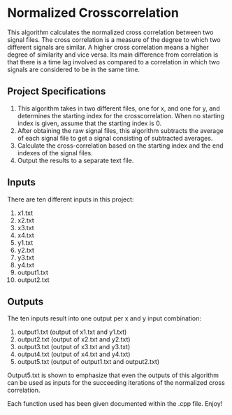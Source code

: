 # Normalized Crosscorrelation

This algorithm calculates the normalized cross correlation between two signal files. The cross correlation is a measure of the degree to which two different signals are similar. A higher cross correlation means a higher degree of similarity and vice versa. Its main difference from correlation is that there is a time lag involved as compared to a correlation in which two signals are considered to be in the same time. 

## Project Specifications
1. This algorithm takes in two different files, one for x, and one for y, and determines the starting index for the crosscorrelation. When no starting index is given, assume that the starting index is 0. 
2. After obtaining the raw signal files, this algorithm subtracts the average of each signal file to get a signal consisting of subtracted averages. 
3. Calculate the cross-correlation based on the starting index and the end indexes of the signal files. 
4. Output the results to a separate text file.

## Inputs 
There are ten different inputs in this project:
1. x1.txt
2. x2.txt
3. x3.txt
4. x4.txt
5. y1.txt
6. y2.txt
7. y3.txt
8. y4.txt
9. output1.txt
10. output2.txt

## Outputs 
The ten inputs result into one output per x and y input combination:
1. output1.txt (output of x1.txt and y1.txt)
2. output2.txt (output of x2.txt and y2.txt)
3. output3.txt (output of x3.txt and y3.txt)
4. output4.txt (output of x4.txt and y4.txt)
5. output5.txt (output of output1.txt and output2.txt)

Output5.txt is shown to emphasize that even the outputs of this algorithm can be used as inputs for the succeeding iterations of the normalized cross correlation.

Each function used has been given documented within the .cpp file. Enjoy!

